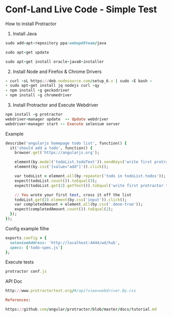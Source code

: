 # Conf-Land Live Code - Simple Test

How to install Protractor

1. Install Java

```ruby
sudo add-apt-repository ppa:webupd8team/java

sudo apt-get update

sudo apt-get install oracle-java8-installer
```

2. Install Node and Firefox & Chrome Drivers

```ruby
- curl -sL https://deb.nodesource.com/setup_6.x | sudo -E bash -
- sudo apt-get install jq nodejs curl -qy
- npm install -g geckodriver
- npm install -g chromedriver
```

3. Install Protractor and Execute Webdriver

```ruby
npm install -g protractor
webdriver-manager update  -- Update webdriver
webdriver-manager start -- Execute selenium server
```

Example

```ruby
describe('angularjs homepage todo list', function() {
  it('should add a todo', function() {
    browser.get('https://angularjs.org');

    element(by.model('todoList.todoText')).sendKeys('write first protractor test');
    element(by.css('[value="add"]')).click();

    var todoList = element.all(by.repeater('todo in todoList.todos'));
    expect(todoList.count()).toEqual(3);
    expect(todoList.get(2).getText()).toEqual('write first protractor test');

    // You wrote your first test, cross it off the list
    todoList.get(2).element(by.css('input')).click();
    var completedAmount = element.all(by.css('.done-true'));
    expect(completedAmount.count()).toEqual(2);
  });
});
```

Config example filhe

```ruby
exports.config = {
  seleniumAddress: 'http://localhost:4444/wd/hub',
  specs: ['todo-spec.js']
};
```

Execute tests

```ruby
protractor conf.js
```

API Doc

```ruby
http://www.protractortest.org/#/api?view=webdriver.By.css

References:

https://github.com/angular/protractor/blob/master/docs/tutorial.md
```
